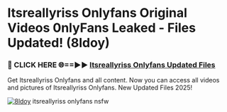 # Itsreallyriss Onlyfans Original Videos 0nlyFans Leaked - Files Updated! (8ldoy)

<h3>🔴 CLICK HERE 🌐==►► <a href="https://tinyurl.com/2jnfzry5" rel="nofollow">Itsreallyriss Onlyfans Updated Files</a></h3>

Get Itsreallyriss Onlyfans and all content. Now you can access all videos and pictures of Itsreallyriss Onlyfans. New Updated Files 2025!

[![8ldoy](https://i.imgur.com/GyGTBgg.gif)](https://tinyurl.com/2jnfzry5)
itsreallyriss onlyfans nsfw